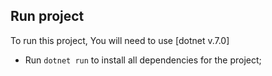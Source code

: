 ## Run project

To run this project, You will need to use [dotnet v.7.0]

- Run `dotnet run` to install all dependencies for the project;